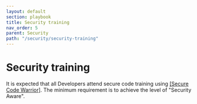 ```yaml
---
layout: default
section: playbook
title: Security training
nav_order: 5
parent: Security
path: "/security/security-training"
---
```


# Security training

It is expected that all Developers attend secure code training using
[[Secure Code Warrior]](https://securecodewarrior.com/). The
minimum requirement is to achieve the level of "Security Aware".
